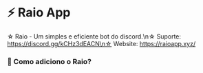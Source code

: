 # ⚡ Raio App
☆ Raio - Um simples e eficiente bot do discord.\n☆ Suporte: https://discord.gg/kCHz3dEACN\n☆ Website: https://raioapp.xyz/
### 🤔 Como adiciono o Raio?
